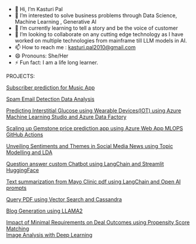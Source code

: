 - 👋 Hi, I’m Kasturi Pal
- 👀 I’m interested to solve business problems through Data Science, Machine Learning , Generative AI
- 🌱 I’m currently learning to tell a story and be the voice of customer
- 💞️ I’m looking to collaborate on any cutting edge technology as I have worked on multiple technologies from mainframe till LLM models in AI.
- 📫 How to reach me : kasturi.pal2010@gmail.com
- 😄 Pronouns: She/Her
- ⚡ Fun fact: I am a life long learner.

<!---
palkast/palkast is a ✨ special ✨ repository because its `README.md` (this file) appears on your GitHub profile.
You can click the Preview link to take a look at your changes.
--->
PROJECTS:

[Subscriber prediction for Music App](https://github.com/palkast/Predictive-Analysis-Marketing-Campaign/tree/main)

[Spam Email Detection Data Analysis](https://github.com/palkast/Spam-Email-Detection-Data-Analysis)

[Predicting Interstitial Glucose using Wearable Devices(IOT) using Azure Machine Learning Studio and Azure Data Factory](https://github.com/palkast/team8trendsmarket2023)

[Scaling up Gemstone price prediction app using Azure Web App MLOPS GitHub Actions](https://github.com/palkast/mlregression)

[Unveiling Sentiments and Themes in Social Media News using Topic Modelling and LDA](https://github.com/palkast/Unveiling-Sentiments-and-Themes-in-Social-Media-News-using-Topic-Modeling)

[Question answer custom Chatbot using LangChain and Streamlit HuggingFace](https://github.com/palkast/LangchainQ-AChatbot_HuggingFace)

[Text summarization from Mayo Clinic pdf using LangChain and Open AI prompts](https://github.com/palkast/Text-Summarization-using-Langchain-and-Open-AI-LLMs-)

[Query PDF using Vector Search and Cassandra](https://github.com/palkast/PDFVectorQuery)

[Blog Generation using LLAMA2](https://github.com/palkast/Blog_generation_LLM_App_LLAMA2)

[Impact of Minimal Requirements on Deal Outcomes using Propensity Score Matching](https://github.com/palkast/Causal-Inference-using-Propensity-Score-Matching)                                                                                      
[Image Analysis with Deep Learning](https://github.com/palkast/DeepNeuralNetwork_Transfer_Learning_ImageRepresentation)


